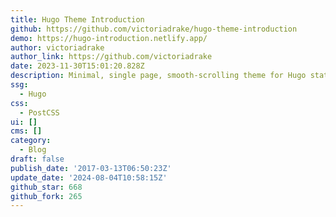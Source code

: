 ```yaml
---
title: Hugo Theme Introduction
github: https://github.com/victoriadrake/hugo-theme-introduction
demo: https://hugo-introduction.netlify.app/
author: victoriadrake
author_link: https://github.com/victoriadrake
date: 2023-11-30T15:01:20.828Z
description: Minimal, single page, smooth-scrolling theme for Hugo static site generator.
ssg:
  - Hugo
css:
  - PostCSS
ui: []
cms: []
category:
  - Blog
draft: false
publish_date: '2017-03-13T06:50:23Z'
update_date: '2024-08-04T10:58:15Z'
github_star: 668
github_fork: 265
---
```

